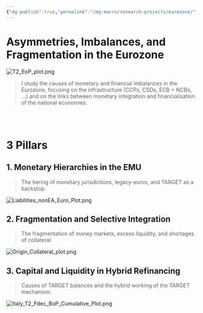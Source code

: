 ```yaml
---
{"dg-publish":true,"permalink":"/mg-macro/research-projects/eurozone/","tags":["project","research","ongoing"],"created":"2023-12-11T21:42:12.384+00:00","updated":"2023-12-12T18:13:03.694+00:00"}
---
```



# Asymmetries, Imbalances, and Fragmentation in the Eurozone

![T2_EoP_plot.png](/img/user/MG%20Macro/Attachments/T2_EoP_plot.png)


> I study the causes of monetary and financial imbalances in the Eurozone, focusing on the infrastructure (CCPs, CSDs, ECB + NCBs, ...) and on the links between monetary integration and financialisation of the national economies.


<br />
<br />


# 3 Pillars
## 1. Monetary Hierarchies in the EMU

> The tiering of monetary jurisdictions, legacy-euros, and TARGET as a backstop.

![Liabilities_nonEA_Euro_Plot.png](/img/user/MG%20Macro/Attachments/Liabilities_nonEA_Euro_Plot.png)

## 2. Fragmentation and Selective Integration

>The fragmentation of money markets, excess liquidity, and shortages of collateral.

![Origin_Collateral_plot.png](/img/user/MG%20Macro/Attachments/Origin_Collateral_plot.png)

## 3. Capital and Liquidity in Hybrid Refinancing

>Causes of TARGET balances and the hybrid working of the TARGET mechanism.

![Italy_T2_Fdec_BoP_Cumulative_Plot.png](/img/user/MG%20Macro/Attachments/Italy_T2_Fdec_BoP_Cumulative_Plot.png)